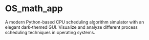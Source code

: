 # OS_math_app
A modern Python-based CPU scheduling algorithm simulator with an elegant dark-themed GUI. Visualize and analyze different process scheduling techniques in operating systems.
